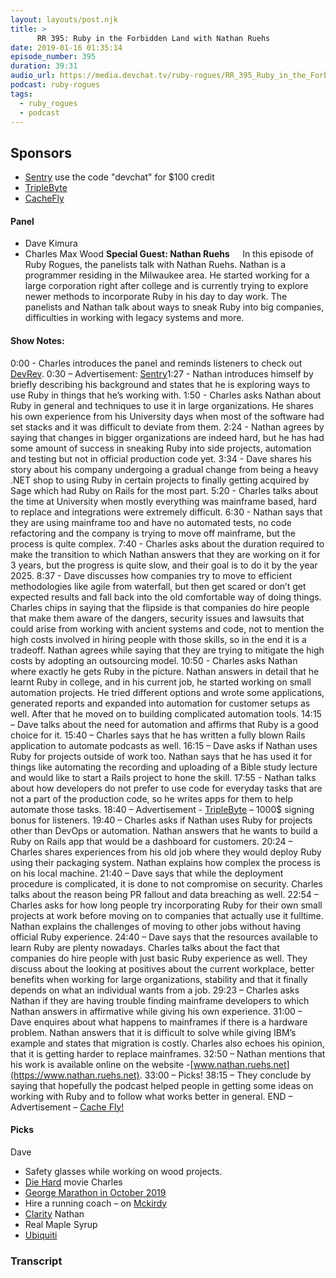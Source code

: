 ```yaml
---
layout: layouts/post.njk
title: >
      RR 395: Ruby in the Forbidden Land with Nathan Ruehs
date: 2019-01-16 01:35:14
episode_number: 395
duration: 39:31
audio_url: https://media.devchat.tv/ruby-rogues/RR_395_Ruby_in_the_Forbidden_Land_with_Nathan_Ruehs.mp3
podcast: ruby-rogues
tags: 
  - ruby_rogues
  - podcast
---
```


## **Sponsors**

- [Sentry](https://sentry.io)&nbsp;use the code "devchat" for $100 credit
- [TripleByte](https://triplebyte.com/rogues)
- [CacheFly](https://www.cachefly.com/)

#### **Panel**

- Dave Kimura
- Charles Max Wood
**Special Guest: Nathan Ruehs&nbsp;&nbsp;&nbsp;&nbsp;&nbsp;** In this episode of Ruby Rogues, the panelists talk with Nathan Ruehs. Nathan is a programmer residing in the Milwaukee area. He started working for a large corporation right after college and is currently trying to explore newer methods to incorporate Ruby in his day to day work. The panelists and Nathan talk about ways to sneak Ruby into big companies, difficulties in working with legacy systems and more. &nbsp;
#### **Show Notes:**
0:00 - Charles introduces the panel and reminds listeners to check out [DevRev](https://thedevrev.com/). 0:30 – Advertisement: [Sentry](https://sentry.io/welcome/)1:27 - Nathan introduces himself by briefly describing his background and states that he is exploring ways to use Ruby in things that he’s working with. 1:50 - Charles asks Nathan about Ruby in general and techniques to use it in large organizations. He shares his own experience from his University days when most of the software had set stacks and it was difficult to deviate from them. 2:24 - Nathan agrees by saying that changes in bigger organizations are indeed hard, but he has had some amount of success in sneaking Ruby into side projects, automation and testing but not in official production code yet. 3:34 - Dave shares his story about his company undergoing a gradual change from being a heavy .NET shop to using Ruby in certain projects to finally getting acquired by Sage which had Ruby on Rails for the most part. 5:20 - Charles talks about the time at University when mostly everything was mainframe based, hard to replace and integrations were extremely difficult. 6:30 - Nathan says that they are using mainframe too and have no automated tests, no code refactoring and the company is trying to move off mainframe, but the process is quite complex. 7:40 - Charles asks about the duration required to make the transition to which Nathan answers that they are working on it for 3 years, but the progress is quite slow, and their goal is to do it by the year 2025. 8:37 - Dave discusses how companies try to move to efficient methodologies like agile from waterfall, but then get scared or don’t get expected results and fall back into the old comfortable way of doing things. Charles chips in saying that the flipside is that companies do hire people that make them aware of the dangers, security issues and lawsuits that could arise from working with ancient systems and code, not to mention the high costs involved in hiring people with those skills, so in the end it is a tradeoff. Nathan agrees while saying that they are trying to mitigate the high costs by adopting an outsourcing model. 10:50 - Charles asks Nathan where exactly he gets Ruby in the picture. Nathan answers in detail that he learnt Ruby in college, and in his current job, he started working on small automation projects. He tried different options and wrote some applications, generated reports and expanded into automation for customer setups as well. After that he moved on to building complicated automation tools. 14:15 – Dave talks about the need for automation and affirms that Ruby is a good choice for it. 15:40 – Charles says that he has written a fully blown Rails application to automate podcasts as well. 16:15 – Dave asks if Nathan uses Ruby for projects outside of work too. Nathan says that he has used it for things like automating the recording and uploading of a Bible study lecture and would like to start a Rails project to hone the skill. 17:55 - Nathan talks about how developers do not prefer to use code for everyday tasks that are not a part of the production code, so he writes apps for them to help automate those tasks. 18:40 – Advertisement - [TripleByte](https://triplebyte.com/rogues) – 1000$ signing bonus for listeners. 19:40 – Charles asks if Nathan uses Ruby for projects other than DevOps or automation. Nathan answers that he wants to build a Ruby on Rails app that would be a dashboard for customers. 20:24 – Charles shares experiences from his old job where they would deploy Ruby using their packaging system. Nathan explains how complex the process is on his local machine. 21:40 – Dave says that while the deployment procedure is complicated, it is done to not compromise on security. Charles talks about the reason being PR fallout and data breaching as well. 22:54 – Charles asks for how long people try incorporating Ruby for their own small projects at work before moving on to companies that actually use it fulltime. Nathan explains the challenges of moving to other jobs without having official Ruby experience. 24:40 – Dave says that the resources available to learn Ruby are plenty nowadays. Charles talks about the fact that companies do hire people with just basic Ruby experience as well. They discuss about the looking at positives about the current workplace, better benefits when working for large organizations, stability and that it finally depends on what an individual wants from a job. 29:23 – Charles asks Nathan if they are having trouble finding mainframe developers to which Nathan answers in affirmative while giving his own experience. 31:00 – Dave enquires about what happens to mainframes if there is a hardware problem. Nathan answers that it is difficult to solve while giving IBM’s example and states that migration is costly. Charles also echoes his opinion, that it is getting harder to replace mainframes. 32:50 – Nathan mentions that his work is available online on the website -[www.nathan.ruehs.net](https://www.nathan.ruehs.net). 33:00 – Picks! 38:15 – They conclude by saying that hopefully the podcast helped people in getting some ideas on working with Ruby and to follow what works better in general. END – Advertisement – [Cache Fly!](https://www.cachefly.com/)
#### 

#### **Picks**
Dave
- Safety glasses while working on wood projects.
- [Die Hard](https://www.imdb.com/title/tt0095016/) movie
Charles
- [George Marathon in October 2019](https://www.stgeorgemarathon.com/)
- Hire a running coach – on [Mckirdy](https://mckirdytrained.com/)
- [Clarity](https://clarity.fm/)
Nathan
- Real Maple Syrup
- [Ubiquiti](https://www.ui.com/products/%23unifi)


### Transcript


